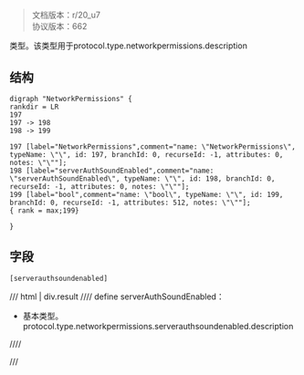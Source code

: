# <!-- md:samp NetworkPermissions -->

> 文档版本：r/20_u7<br/>协议版本：662

<!-- md:samp NetworkPermissions -->类型。该类型用于protocol.type.networkpermissions.description

## 结构

```viz
digraph "NetworkPermissions" {
rankdir = LR
197
197 -> 198
198 -> 199

197 [label="NetworkPermissions",comment="name: \"NetworkPermissions\", typeName: \"\", id: 197, branchId: 0, recurseId: -1, attributes: 0, notes: \"\""];
198 [label="serverAuthSoundEnabled",comment="name: \"serverAuthSoundEnabled\", typeName: \"\", id: 198, branchId: 0, recurseId: -1, attributes: 0, notes: \"\""];
199 [label="bool",comment="name: \"bool\", typeName: \"\", id: 199, branchId: 0, recurseId: -1, attributes: 512, notes: \"\""];
{ rank = max;199}

}

```

## 字段

```title='NetworkPermissions'
[serverauthsoundenabled]
```

/// html | div.result
//// define
serverAuthSoundEnabled：<!-- md:samp bool -->

- 基本类型。protocol.type.networkpermissions.serverauthsoundenabled.description


////

///

